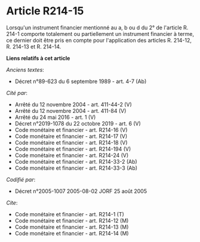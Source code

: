 # Article R214-15

Lorsqu'un instrument financier mentionné au a, b ou d du 2° de l'article R. 214-1 comporte totalement ou partiellement un
instrument financier à terme, ce dernier doit être pris en compte pour l'application des articles R. 214-12, R. 214-13 et R.
214-14.

**Liens relatifs à cet article**

_Anciens textes_:

  - Décret n°89-623 du 6 septembre 1989 - art. 4-7 (Ab)

_Cité par_:

  - Arrêté du 12 novembre 2004 - art. 411-44-2 (V)
  - Arrêté du 12 novembre 2004 - art. 411-84 (V)
  - Arrêté du 24 mai 2016 - art. 1 (V)
  - Décret n°2019-1078 du 22 octobre 2019 - art. 6 (V)
  - Code monétaire et financier - art. R214-16 (V)
  - Code monétaire et financier - art. R214-17 (V)
  - Code monétaire et financier - art. R214-18 (V)
  - Code monétaire et financier - art. R214-194 (V)
  - Code monétaire et financier - art. R214-24 (V)
  - Code monétaire et financier - art. R214-33-2 (Ab)
  - Code monétaire et financier - art. R214-33-3 (Ab)

_Codifié par_:

  - Décret n°2005-1007 2005-08-02 JORF 25 août 2005

_Cite_:

  - Code monétaire et financier - art. R214-1 (T)
  - Code monétaire et financier - art. R214-12 (M)
  - Code monétaire et financier - art. R214-13 (M)
  - Code monétaire et financier - art. R214-14 (M)
